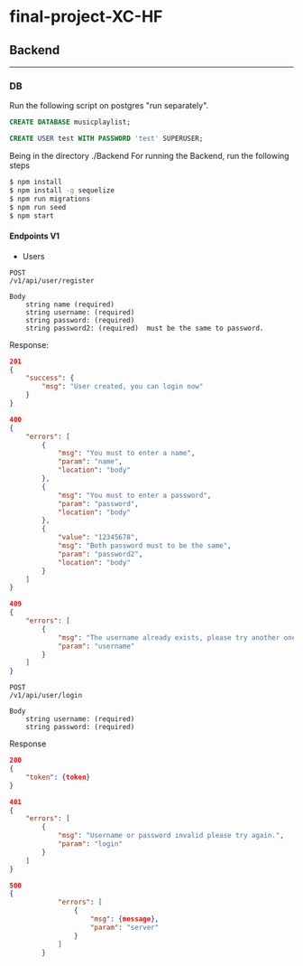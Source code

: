# final-project-XC-HF

## Backend
________________________________

### DB

Run the following script on postgres "run separately".
```sql
CREATE DATABASE musicplaylist;
```
```sql
CREATE USER test WITH PASSWORD 'test' SUPERUSER;
```

Being in the directory ./Backend For running the Backend, run the following steps

```bash
$ npm install
$ npm install -g sequelize
$ npm run migrations
$ npm run seed
$ npm start
```


#### Endpoints V1

* Users
```
POST
/v1/api/user/register

Body 
    string name (required)
    string username: (required)
    string password: (required)
    string password2: (required)  must be the same to password.

```


Response:
```JSON
201
{
    "success": {
        "msg": "User created, you can login now"
    }
}
```
```JSON
400
{
	"errors": [
		{
			"msg": "You must to enter a name",
			"param": "name",
			"location": "body"
		},
		{
			"msg": "You must to enter a password",
			"param": "password",
			"location": "body"
		},
		{
			"value": "12345678",
			"msg": "Both password must to be the same",
			"param": "password2",
			"location": "body"
		}
	]
}
```
```JSON
409
{
	"errors": [
		{
			"msg": "The username already exists, please try another one",
			"param": "username"
		}
	]
}
```
    
```
POST
/v1/api/user/login

Body 
    string username: (required)
    string password: (required)
```

Response
```JSON
200
{
	"token": {token}
}
```
```JSON
401
{
	"errors": [
		{
			"msg": "Username or password invalid please try again.",
			"param": "login"
		}
	]
}
```
```JSON
500
{
            "errors": [
                {
                    "msg": {message},
                    "param": "server"
                }
            ]
        }
```

